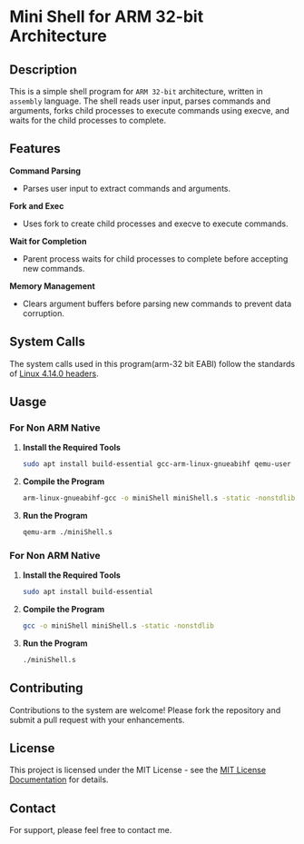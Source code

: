 # Mini Shell for ARM 32-bit Architecture

## Description
This is a simple shell program for `ARM 32-bit` architecture, written in `assembly` language. The shell reads user input, parses commands and arguments, forks child processes to execute commands using execve, and waits for the child processes to complete.


## Features

**Command Parsing**
- Parses user input to extract commands and arguments.
 
**Fork and Exec**
- Uses fork to create child processes and execve to execute commands.

**Wait for Completion**
- Parent process waits for child processes to complete before accepting new commands.
  
**Memory Management**
- Clears argument buffers before parsing new commands to prevent data corruption.

## System Calls
The system calls used in this program(arm-32 bit EABI) follow the standards of [Linux 4.14.0 headers](https://chromium.googlesource.com/chromiumos/docs/+/master/constants/syscalls.md#arm-32_bit_EABI).

  
## Uasge

### For Non ARM Native

1. **Install the Required Tools**
   ```bash
   sudo apt install build-essential gcc-arm-linux-gnueabihf qemu-user
   ```
2. **Compile the Program**
   ```bash
   arm-linux-gnueabihf-gcc -o miniShell miniShell.s -static -nonstdlib
   ```
3. **Run the Program**
   ```bash
   qemu-arm ./miniShell.s
   ```

   
### For Non ARM Native

1. **Install the Required Tools**
   ```bash
   sudo apt install build-essential
   ```
2. **Compile the Program**
   ```bash
   gcc -o miniShell miniShell.s -static -nonstdlib
   ```
3. **Run the Program**
   ```bash
   ./miniShell.s
   ```


## Contributing
Contributions to the system are welcome! Please fork the repository and submit a pull request with your enhancements.

## License
This project is licensed under the MIT License - see the [MIT License Documentation](https://opensource.org/licenses/MIT) for details.

## Contact
For support, please feel free to contact me.
